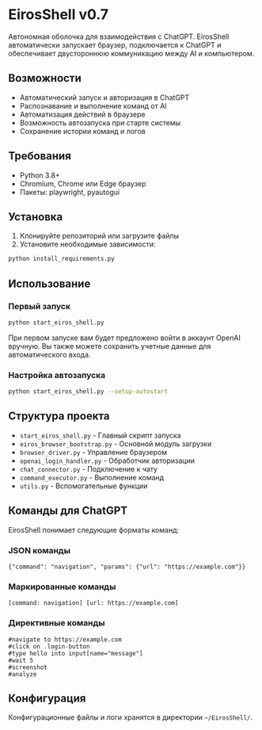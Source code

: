 
# EirosShell v0.7

Автономная оболочка для взаимодействия с ChatGPT. EirosShell автоматически запускает браузер, 
подключается к ChatGPT и обеспечивает двустороннюю коммуникацию между AI и компьютером.

## Возможности

- Автоматический запуск и авторизация в ChatGPT
- Распознавание и выполнение команд от AI
- Автоматизация действий в браузере
- Возможность автозапуска при старте системы
- Сохранение истории команд и логов

## Требования

- Python 3.8+
- Chromium, Chrome или Edge браузер
- Пакеты: playwright, pyautogui

## Установка

1. Клонируйте репозиторий или загрузите файлы
2. Установите необходимые зависимости:

```bash
python install_requirements.py
```

## Использование

### Первый запуск

```bash
python start_eiros_shell.py
```

При первом запуске вам будет предложено войти в аккаунт OpenAI вручную. 
Вы также можете сохранить учетные данные для автоматического входа.

### Настройка автозапуска

```bash
python start_eiros_shell.py --setup-autostart
```

## Структура проекта

- `start_eiros_shell.py` - Главный скрипт запуска
- `eiros_browser_bootstrap.py` - Основной модуль загрузки
- `browser_driver.py` - Управление браузером
- `openai_login_handler.py` - Обработчик авторизации
- `chat_connector.py` - Подключение к чату
- `command_executor.py` - Выполнение команд
- `utils.py` - Вспомогательные функции

## Команды для ChatGPT

EirosShell понимает следующие форматы команд:

### JSON команды
```
{"command": "navigation", "params": {"url": "https://example.com"}}
```

### Маркированные команды
```
[command: navigation] [url: https://example.com]
```

### Директивные команды
```
#navigate to https://example.com
#click on .login-button
#type hello into input[name="message"]
#wait 5
#screenshot
#analyze
```

## Конфигурация

Конфигурационные файлы и логи хранятся в директории `~/EirosShell/`.
